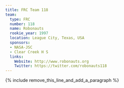 ```yaml
---
title: FRC Team 118
team:
  type: FRC
  number: 118
  name: Robonauts
  rookie_year: 1997
  location: League City, Texas, USA
  sponsors:
  - NASA-JSC
  - Clear Creek H S
  links:
    Website: http://www.robonauts.org
    Twitter: https://twitter.com/robonauts118
---
```


{% include remove_this_line_and_add_a_paragraph %}